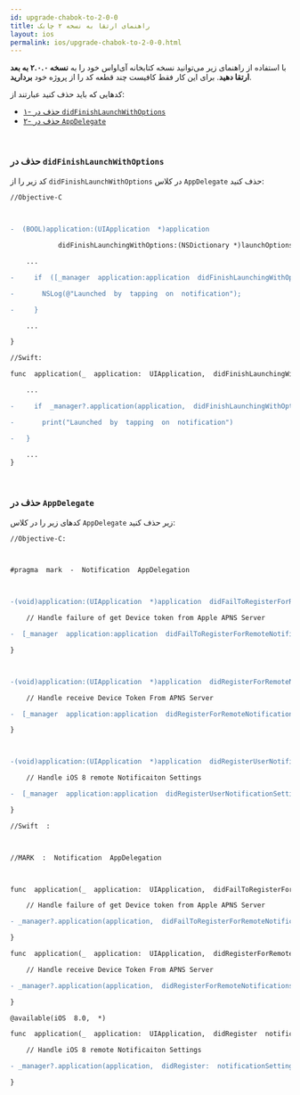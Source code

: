 ```yaml
---
id: upgrade-chabok-to-2-0-0
title: راهنمای ارتقا به نسخه ۲ چابک
layout: ios
permalink: ios/upgrade-chabok-to-2-0-0.html
---
```


با استفاده از راهنمای زیر می‌توانید نسخه کتابخانه آی‌اواس خود را به **نسخه ۲.۰.۰ به بعد ارتقا دهید**. برای این کار فقط کافیست چند قطعه کد را از پروژه خود **بردارید**.

کدهایی که باید حذف کنید عبارتند از:

- [۱- حذف در `didFinishLaunchWithOptions`](/ios/upgrade-chabok-to-2-0-0.html#حذف-در-didfinishlaunchwithoptions)
- [۲- حذف در `AppDelegate`](/ios/upgrade-chabok-to-2-0-0.html#حذف-در-appdelegate)
<br>

### حذف در `didFinishLaunchWithOptions`

کد زیر را از  `didFinishLaunchWithOptions` در کلاس `AppDelegate` حذف کنید:

```diff
//Objective-C

 

-  (BOOL)application:(UIApplication  *)application

            didFinishLaunchingWithOptions:(NSDictionary *)launchOptions {     

	...  

-	  if  ([_manager  application:application  didFinishLaunchingWithOptions:launchOptions])  {

-		NSLog(@"Launched  by  tapping  on  notification");

-	  }

	...

}
```

```diff
//Swift:

func  application(_  application:  UIApplication,  didFinishLaunchingWithOptions  launchOptions:  [UIApplicationLaunchOptionsKey:  Any]?)  ->  Bool  {

	...  

-	  if  _manager?.application(application,  didFinishLaunchingWithOptions:  launchOptions)  ==  true  {

-		print("Launched  by  tapping  on  notification")

-	}

	...
}

```

<br>

### حذف در `AppDelegate`


کدهای زیر را در کلاس `AppDelegate` زیر حذف کنید:

```diff
//Objective-C:



#pragma  mark  -  Notification  AppDelegation



-(void)application:(UIApplication  *)application  didFailToRegisterForRemoteNotificationsWithError:(NSError  *)error{

    // Handle failure of get Device token from Apple APNS Server

-  [_manager  application:application  didFailToRegisterForRemoteNotificationsWithError:error];

}



-(void)application:(UIApplication  *)application  didRegisterForRemoteNotificationsWithDeviceToken:(NSData  *)deviceToken{

    // Handle receive Device Token From APNS Server

-  [_manager  application:application  didRegisterForRemoteNotificationsWithDeviceToken:deviceToken];

}



-(void)application:(UIApplication  *)application  didRegisterUserNotificationSettings:(UIUserNotificationSettings  *)notificationSettings{

    // Handle iOS 8 remote Notificaiton Settings

-  [_manager  application:application  didRegisterUserNotificationSettings:notificationSettings];

}
```

```diff
//Swift  :



//MARK  :  Notification  AppDelegation



func  application(_  application:  UIApplication,  didFailToRegisterForRemoteNotificationsWithError  error:  Error)  {

	// Handle failure of get Device token from Apple APNS Server

- _manager?.application(application,  didFailToRegisterForRemoteNotificationsWithError:  error)

}

func  application(_  application:  UIApplication,  didRegisterForRemoteNotificationsWithDeviceToken  deviceToken:  Data)  {

	// Handle receive Device Token From APNS Server

- _manager?.application(application,  didRegisterForRemoteNotificationsWithDeviceToken:  deviceToken)  

}

@available(iOS  8.0,  *)

func  application(_  application:  UIApplication,  didRegister  notificationSettings:  UIUserNotificationSettings)  {

	// Handle iOS 8 remote Notificaiton Settings

- _manager?.application(application,  didRegister:  notificationSettings)

}
```
